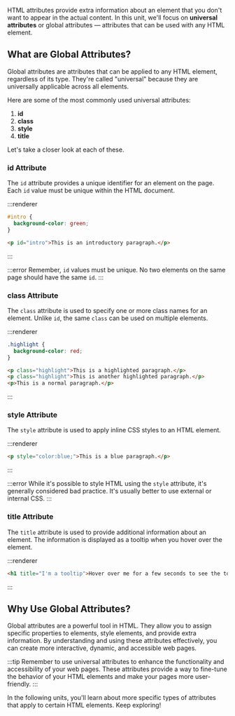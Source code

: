HTML attributes provide extra information about an element that you don't want to appear in the actual content. In this unit, we'll focus on **universal attributes** or global attributes — attributes that can be used with any HTML element.

## What are Global Attributes?

Global attributes are attributes that can be applied to any HTML element, regardless of its type. They're called "universal" because they are universally applicable across all elements.

Here are some of the most commonly used universal attributes:

1. **id**
2. **class**
3. **style**
4. **title**

Let's take a closer look at each of these.

### id Attribute

The `id` attribute provides a unique identifier for an element on the page. Each `id` value must be unique within the HTML document.

:::renderer
```css
#intro {
  background-color: green;
}
```
```html
<p id="intro">This is an introductory paragraph.</p>
```
:::

:::error
Remember, `id` values must be unique. No two elements on the same page should have the same `id`.
:::

### class Attribute

The `class` attribute is used to specify one or more class names for an element. Unlike `id`, the same `class` can be used on multiple elements.

:::renderer
```css
.highlight {
  background-color: red;
}
```
```html
<p class="highlight">This is a highlighted paragraph.</p>
<p class="highlight">This is another highlighted paragraph.</p>
<p>This is a normal paragraph.</p>
```
:::
### style Attribute

The `style` attribute is used to apply inline CSS styles to an HTML element.

:::renderer
```html
<p style="color:blue;">This is a blue paragraph.</p>
```
:::

:::error
While it's possible to style HTML using the `style` attribute, it's generally considered bad practice. It's usually better to use external or internal CSS.
:::

### title Attribute

The `title` attribute is used to provide additional information about an element. The information is displayed as a tooltip when you hover over the element.

:::renderer
```html
<h1 title="I'm a tooltip">Hover over me for a few seconds to see the tooltip.</h1>
```
:::

## Why Use Global Attributes?

Global attributes are a powerful tool in HTML. They allow you to assign specific properties to elements, style elements, and provide extra information. By understanding and using these attributes effectively, you can create more interactive, dynamic, and accessible web pages.

:::tip
Remember to use universal attributes to enhance the functionality and accessibility of your web pages. These attributes provide a way to fine-tune the behavior of your HTML elements and make your pages more user-friendly.
:::

In the following units, you'll learn about more specific types of attributes that apply to certain HTML elements. Keep exploring!